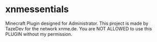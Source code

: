 # xnmessentials
Minecraft Plugin designed for Administrator.
This project is made by TazeDev for the network xnme.de.
You are NOT ALLOWED to use this PLUGIN without my permission.
